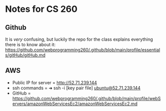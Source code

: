 # Notes for CS 260

## Github
It is _very_ confusing, but luckily the repo for the class explains everything there is to know about it: https://github.com/webprogramming260/.github/blob/main/profile/essentials/gitHub/gitHub.md

## AWS
- Public IP for server = http://52.71.239.144
- ssh commands = ➜  ssh -i [key pair file] ubuntu@52.71.239.144
- GitHub = https://github.com/webprogramming260/.github/blob/main/profile/webServers/amazonWebServicesEc2/amazonWebServicesEc2.md
